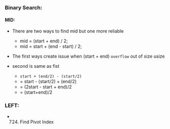 ### Binary Search:
#### MID:
- There are two ways to find mid but one more reliable
  - mid = (start + end) / 2;
  - mid = start + (end - start) / 2;

- The first ways create issue when (start + end) `overflow` out of size usize
- second is same as fist 
  - `start + (end/2) - (start/2)`
  - = start - (start/2) + (end/2) 
  - = (2start - start + end)/2
  - = (start+end)/2



### LEFT:
- 724. Find Pivot Index


